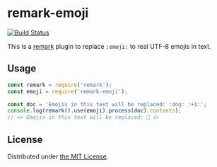 remark-emoji
============
[![Build Status](https://travis-ci.org/rhysd/remark-emoji.svg?branch=master)](https://travis-ci.org/rhysd/remark-emoji)

This is a [remark](https://github.com/wooorm/remark) plugin to replace `:emoji:` to real UTF-8 emojis in text.

## Usage

```javascript
const remark = require('remark');
const emoji = require('remark-emoji');

const doc = 'Emojis in this text will be replaced: :dog: :+1:';
console.log(remark().use(emoji).process(doc).contents);
// => Emojis in this text will be replaced: 🐶 👍
```

## License

Distributed under [the MIT License](LICENSE).
